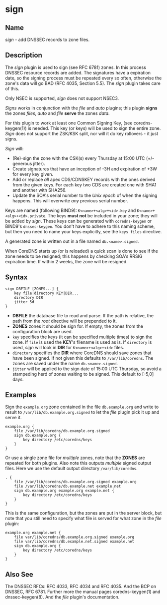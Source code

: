 # sign

## Name

*sign* - add DNSSEC records to zone files.

## Description

The *sign* plugin is used to sign (see RFC 6781) zones. In this process DNSSEC resource records
are added. The signatures have a expiration date, so the signing process must be repeated every so
often, otherwise the zone's data will go BAD (RFC 4035, Section 5.5). The *sign* plugin takes care
of this.

Only NSEC is supported, *sign* does not support NSEC3.

*Signs* works in conjunction with the *file* and *auto* plugins; this plugin **signs** the zones
*files*, *auto* and *file* **serve** the zones *data*.

For this plugin to work at least one Common Signing Key, (see coredns-keygen(1)) is needed. This key
(or keys) will be used to sign the entire zone. *Sign* does not support the ZSK/KSK split, nor will
it do key rollovers - it just signs.

*Sign* will:

* (Re)-sign the zone with the CSK(s) every Thursday at 15:00 UTC (+/- generous jitter).
* Create signatures that have an inception of -3H and expiration of +3W for every key given.
* Add or replace *all* apex CDS/CDNSKEY records with the ones derived from the given keys. For each
  key two CDS are created one with SHA1 and another with SHA256.
* Update the SOA's serial number to the *Unix epoch* of when the signing happens. This will
  overwrite *any* previous serial number.

Keys are named (following BIND9): `K<name>+<alg>+<id>.key` and `K<name>+<alg>+<id>.private`.
The keys **must not** be included in your zone; they will be added by *sign*. These keys can be
generated with `coredns-keygen` or BIND9's `dnssec-keygen`. You don't have to adhere to this naming
scheme, but then you need to name your keys explicitly, see the `keys files` directive.

A generated zone is written out in a file named `db.<name>.signed`.

When CoreDNS starts up (or is reloaded) a quick scan is done to see if the zone needs to be
resigned; this happens by checking SOA's RRSIG expiration time. If within 2 weeks, the zone will be
resigned.

## Syntax

~~~
sign DBFILE [ZONES...] {
    key file|directory KEY|DIR...
    directory DIR
    jitter 5d
}
~~~

*  **DBFILE** the database file to read and parse. If the path is relative, the path from the
   *root* directive will be prepended to it.
*  **ZONES** zones it should be sign for. If empty, the zones from the configuration block are
   used.
 *  `key` specifies the keys (it can be specified multiple times) to sign the zone. If `file` is
    used the **KEY**'s filename is used as is. If `directory` is used, *sign* will look in **DIR**
    for `K<name>+<alg>+<id>` files.
*  `directory` specifies the **DIR** where CoreDNS should save zones that have been signed.
   If not given this defaults to `/var/lib/coredns`. The zones are saved under the name
   `db.<name>.signed`.
*  `jitter` will be applied to the sign date of 15:00 UTC Thursday, so avoid a stampeding herd of
   zones waiting to be signed. This default to [-5,0] days.

## Examples

Sign the `example.org` zone contained in the file `db.example.org` and write to result to
`/var/lib/db.example.org.signed` to let the *file* plugin pick it up and serve it.

~~~
example.org {
    file /var/lib/coredns/db.example.org.signed
    sign db.example.org {
        key directory /etc/coredns/keys
    }
}
~~~

Or use a single zone file for *multiple* zones, note that the **ZONES** are repeated for both plugins.
Also note this outputs *multiple* signed output files. Here we use the default output directory
`/var/lib/coredns`.

~~~
. {
    file /var/lib/coredns/db.example.org.signed example.org
    file /var/lib/coredns/db.example.net example.net
    sign db.example.org example.org example.net {
        key directory /etc/coredns/keys
    }
}
~~~

This is the same configuration, but the zones are put in the server block, but note that you still
need to specify what file is served for what zone in the *file* plugin:

~~~
example.org example.net {
    file var/lib/coredns/db.example.org.signed example.org
    file var/lib/coredns/db.example.net.signed example.net
    sign db.example.org {
        key directory /etc/coredns/keys
    }
}
~~~

## Also See

The DNSSEC RFCs: RFC 4033, RFC 4034 and RFC 4035. And the BCP on DNSSEC, RFC 6781. Further more the
manual pages coredns-keygen(1) and dnssec-keygen(8). And the *file* plugin's documentation.
